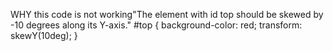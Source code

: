WHY this code is not working"The element with id top should be skewed by -10 degrees along its Y-axis."
#top {
    background-color: red;
    transform: skewY(10deg);
  }
